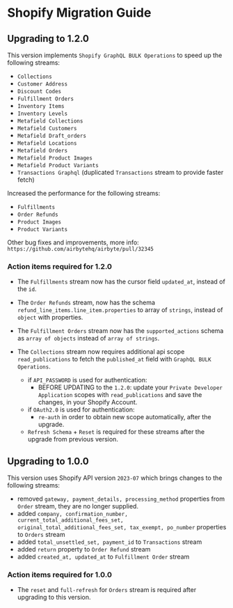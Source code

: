 # Shopify Migration Guide

## Upgrading to 1.2.0
This version implements `Shopify GraphQL BULK Operations` to speed up the following streams:
 - `Collections`
 - `Customer Address`
 - `Discount Codes`
 - `Fulfillment Orders`
 - `Inventory Items`
 - `Inventory Levels`
 - `Metafield Collections`
 - `Metafield Customers`
 - `Metafield Draft_orders`
 - `Metafield Locations`
 - `Metafield Orders`
 - `Metafield Product Images`
 - `Metafield Product Variants`
 - `Transactions Graphql` (duplicated `Transactions` stream to provide faster fetch)

Increased the performance for the following streams:
- `Fulfillments`
- `Order Refunds`
- `Product Images`
- `Product Variants`
 
Other bug fixes and improvements, more info: `https://github.com/airbytehq/airbyte/pull/32345`

### Action items required for 1.2.0
* The `Fulfillments` stream now has the cursor field `updated_at`, instead of the `id`.
* The `Order Refunds` stream, now has the schema `refund_line_items.line_item.properties` to array of `strings`, instead of `object` with properties.
* The `Fulfillment Orders` stream now has the `supported_actions` schema as `array of objects` instead of `array of strings`.
* The `Collections` stream now requires additional api scope `read_publications` to fetch the `published_at` field with `GraphQL BULK Operations`.

   - if `API_PASSWORD` is used for authentication:
      - BEFORE UPDATING to the `1.2.0`: update your `Private Developer Application` scopes with `read_publications` and save the changes, in your Shopify Account.
   - if `OAuth2.0` is used for authentication:
      - `re-auth` in order to obtain new scope automatically, after the upgrade.
   - `Refresh Schema` + `Reset` is required for these streams after the upgrade from previous version.


## Upgrading to 1.0.0
This version uses Shopify API version `2023-07` which brings changes to the following streams:
 - removed `gateway, payment_details, processing_method` properties from `Order` stream, they are no longer supplied.
 - added `company, confirmation_number, current_total_additional_fees_set, original_total_additional_fees_set, tax_exempt, po_number` properties to `Orders` stream
 - added `total_unsettled_set, payment_id` to `Transactions` stream
 - added `return` property to `Order Refund` stream
 - added `created_at, updated_at` to `Fulfillment Order` stream

### Action items required for 1.0.0
 * The `reset` and `full-refresh` for `Orders` stream is required after upgrading to this version.
